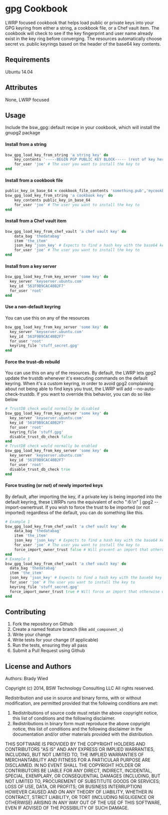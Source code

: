 gpg Cookbook
============
LWRP focused cookbook that helps load public or private keys into your GPG keyring from either a string, a cookbook file, or a Chef vault item.  The cookbook will check to see if the key fingerprint and user name already exist in the key ring before converging.  The resources automatically choose secret vs. public keyrings based on the header of the base64 key contents.


Requirements
------------

Ubuntu 14.04

Attributes
----------
None, LWRP focused

Usage
-----

Include the bsw_gpg::default recipe in your cookbook, which will install the gnupg2 package

#### Install from a string

```ruby
bsw_gpg_load_key_from_string 'a string key' do
    key_contents '-----BEGIN PGP PUBLIC KEY BLOCK----- (rest of key here'
    for_user 'joe' # The user you want to install the key to
end
```

#### Install from a cookbook file

```ruby
public_key_in_base_64 = cookbook_file_contents 'something.pub','mycookbookname'
bsw_gpg_load_key_from_string 'a cookbook key' do
    key_contents public_key_in_base_64
    for_user 'joe' # The user you want to install the key to
end
```

#### Install from a Chef vault item

```ruby
bsw_gpg_load_key_from_chef_vault 'a chef vault key' do
    data_bag 'thedatabag'
    item 'the_item'
    json_key 'json_key' # Expects to find a hash key with the base64 key contents in it            
    for_user 'joe' # The user you want to install the key to
end
```

#### Install from a key server

```ruby
bsw_gpg_load_key_from_key_server 'some key' do
  key_server 'keyserver.ubuntu.com'
  key_id '561F9B9CAC40B2F7'
  for_user 'root'
end
```

#### Use a non-default keyring

You can use this on any of the resources

```ruby
bsw_gpg_load_key_from_key_server 'some key' do
  key_server 'keyserver.ubuntu.com'
  key_id '561F9B9CAC40B2F7'
  for_user 'root'
  keyring_file 'stuff_secret.gpg'
end
```

#### Force the trust-db rebuild

You can use this on any of the resources.  By default, the LWRP lets gpg2 update the trustdb whenever it's executing commands on the default keyring.  When it's a custom keyring, in order to avoid gpg2 complaining about not being able to find keys you trust, the LWRP will add --no-auto-check-trustdb.  If you want to override this behavior, you can do so like below

```ruby
# TrustDB check would normally be disabled
bsw_gpg_load_key_from_key_server 'some key' do
  key_server 'keyserver.ubuntu.com'
  key_id '561F9B9CAC40B2F7'
  for_user 'root'
  keyring_file 'stuff.gpg'
  disable_trust_db_check false
end
# TrustDB check would normally be enabled
bsw_gpg_load_key_from_key_server 'some key' do
  key_server 'keyserver.ubuntu.com'
  key_id '561F9B9CAC40B2F7'
  for_user 'root'
  disable_trust_db_check true
end
```

#### Force trusting (or not) of newly imported keys

By default, after importing the key, if a private key is being imported into the default keyring, these LWRPs runs the equivalent of echo "<keyFingerprint>:6:\n" | gpg2 --import-ownertrust.  If you wish to force the trust to be imported (or not imported) regardless of the default, you can do something like this.

```ruby
# Example 1
bsw_gpg_load_key_from_chef_vault 'a chef vault key' do
    data_bag 'thedatabag'
    item 'the_item'
    json_key 'json_key' # Expects to find a hash key with the base64 key contents in it            
    for_user 'joe' # The user you want to install the key to
    force_import_owner_trust false # Will prevent an import that otherwise would have occurred
end
# Example 1
bsw_gpg_load_key_from_chef_vault 'a chef vault key' do
  data_bag 'thedatabag'
  item 'the_item'
  json_key 'json_key' # Expects to find a hash key with the base64 key contents in it            
  for_user 'joe' # The user you want to install the key to
  keyring_file 'stuff_secret.gpg'
  force_import_owner_trust true # Will force an import that otherwise would NOT have occurred  
end
```

Contributing
------------

1. Fork the repository on Github
2. Create a named feature branch (like `add_component_x`)
3. Write your change
4. Write tests for your change (if applicable)
5. Run the tests, ensuring they all pass
6. Submit a Pull Request using Github

License and Authors
-------------------
Authors: Brady Wied

Copyright (c) 2014, BSW Technology Consulting LLC
All rights reserved.

Redistribution and use in source and binary forms, with or without modification, are permitted provided that the following conditions are met:

1. Redistributions of source code must retain the above copyright notice, this list of conditions and the following disclaimer.
2. Redistributions in binary form must reproduce the above copyright notice, this list of conditions and the following disclaimer in the documentation and/or other materials provided with the distribution.

THIS SOFTWARE IS PROVIDED BY THE COPYRIGHT HOLDERS AND CONTRIBUTORS "AS IS" AND ANY EXPRESS OR IMPLIED WARRANTIES, INCLUDING, BUT NOT LIMITED TO, THE IMPLIED WARRANTIES OF MERCHANTABILITY AND FITNESS FOR A PARTICULAR PURPOSE ARE DISCLAIMED. IN NO EVENT SHALL THE COPYRIGHT HOLDER OR CONTRIBUTORS BE LIABLE FOR ANY DIRECT, INDIRECT, INCIDENTAL, SPECIAL, EXEMPLARY, OR CONSEQUENTIAL DAMAGES (INCLUDING, BUT NOT LIMITED TO, PROCUREMENT OF SUBSTITUTE GOODS OR SERVICES; LOSS OF USE, DATA, OR PROFITS; OR BUSINESS INTERRUPTION) HOWEVER CAUSED AND ON ANY THEORY OF LIABILITY, WHETHER IN CONTRACT, STRICT LIABILITY, OR TORT (INCLUDING NEGLIGENCE OR OTHERWISE) ARISING IN ANY WAY OUT OF THE USE OF THIS SOFTWARE, EVEN IF ADVISED OF THE POSSIBILITY OF SUCH DAMAGE.
